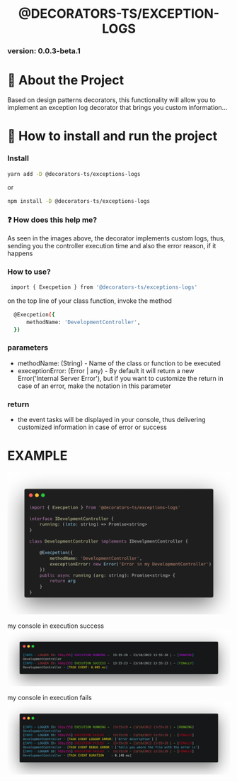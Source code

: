 # <h1 align="center"> @DECORATORS-TS/EXCEPTION-LOGS </h1>
### version: 0.0.3-beta.1

# :bookmark_tabs: About the Project
Based on design patterns decorators, this functionality will allow you to implement an exception log decorator that brings you custom information...

# :pushpin: How to install and run the project

### Install

```bash
yarn add -D @decorators-ts/exceptions-logs
```
or

```bash
npm install -D @decorators-ts/exceptions-logs
```

### :question: How does this help me?

As seen in the images above, the decorator implements custom logs, thus, sending you the controller execution time and also the error reason, if it happens

### How to use?

```bash
 import { Execpetion } from '@decorators-ts/exceptions-logs'
```

on the top line of your class function, invoke the method


```bash
  @Execpetion({
      methodName: 'DevelopmentController',
  })
```
###  parameters
  - methodName: (String) - Name of the class or function to be executed
  - execeptionError: (Error | any) - By default it will return a new Error('Internal Server Error'), but if you want to customize the return in case of an error, make the notation in this parameter

###  return
  - the event tasks will be displayed in your console, thus delivering customized information in case of error or success

# EXAMPLE
![Screenshot](exemp.png)

my console in execution success
![Screenshot](success.png)

my console in execution fails
![Screenshot](error.png)
